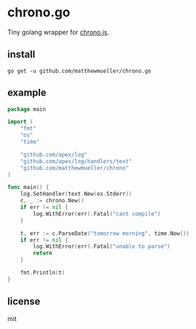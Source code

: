 # chrono.go

Tiny golang wrapper for [chrono.js](https://github.com/wanasit/chrono).

## install

```
go get -u github.com/matthewmueller/chrono.go
```

## example

```go
package main

import (
	"fmt"
	"os"
	"time"

	"github.com/apex/log"
	"github.com/apex/log/handlers/text"
	"github.com/matthewmueller/chrono"
)

func main() {
	log.SetHandler(text.New(os.Stderr))
	c, _ := chrono.New()
	if err != nil {
		log.WithError(err).Fatal("cant compile")
	}

	t, err := c.ParseDate("tomorrow morning", time.Now())
	if err != nil {
		log.WithError(err).Fatal("unable to parse")
		return
	}

	fmt.Println(t)
}
```

## license

mit
